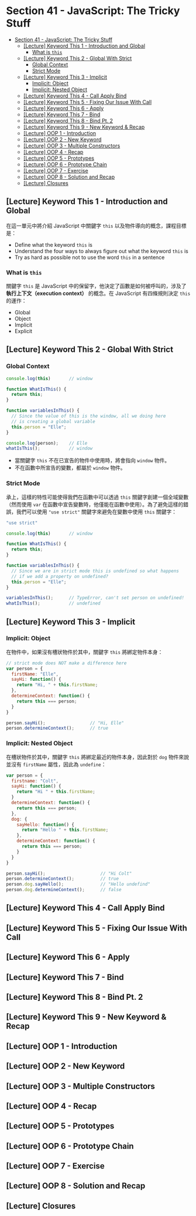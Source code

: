 # Section 41 - JavaScript: The Tricky Stuff

- [Section 41 - JavaScript: The Tricky Stuff](#Section-41---JavaScript-The-Tricky-Stuff)
  - [[Lecture] Keyword This 1 - Introduction and Global](#Lecture-Keyword-This-1---Introduction-and-Global)
    - [What is `this`](#What-is-this)
  - [[Lecture] Keyword This 2 - Global With Strict](#Lecture-Keyword-This-2---Global-With-Strict)
    - [Global Context](#Global-Context)
    - [Strict Mode](#Strict-Mode)
  - [[Lecture] Keyword This 3 - Implicit](#Lecture-Keyword-This-3---Implicit)
    - [Implicit: Object](#Implicit-Object)
    - [Implicit: Nested Object](#Implicit-Nested-Object)
  - [[Lecture] Keyword This 4 - Call Apply Bind](#Lecture-Keyword-This-4---Call-Apply-Bind)
  - [[Lecture] Keyword This 5 - Fixing Our Issue With Call](#Lecture-Keyword-This-5---Fixing-Our-Issue-With-Call)
  - [[Lecture] Keyword This 6 - Apply](#Lecture-Keyword-This-6---Apply)
  - [[Lecture] Keyword This 7 - Bind](#Lecture-Keyword-This-7---Bind)
  - [[Lecture] Keyword This 8 - Bind Pt. 2](#Lecture-Keyword-This-8---Bind-Pt-2)
  - [[Lecture] Keyword This 9 - New Keyword & Recap](#Lecture-Keyword-This-9---New-Keyword--Recap)
  - [[Lecture] OOP 1 - Introduction](#Lecture-OOP-1---Introduction)
  - [[Lecture] OOP 2 - New Keyword](#Lecture-OOP-2---New-Keyword)
  - [[Lecture] OOP 3 - Multiple Constructors](#Lecture-OOP-3---Multiple-Constructors)
  - [[Lecture] OOP 4 - Recap](#Lecture-OOP-4---Recap)
  - [[Lecture] OOP 5 - Prototypes](#Lecture-OOP-5---Prototypes)
  - [[Lecture] OOP 6 - Prototype Chain](#Lecture-OOP-6---Prototype-Chain)
  - [[Lecture] OOP 7 - Exercise](#Lecture-OOP-7---Exercise)
  - [[Lecture] OOP 8 - Solution and Recap](#Lecture-OOP-8---Solution-and-Recap)
  - [[Lecture] Closures](#Lecture-Closures)

## [Lecture] Keyword This 1 - Introduction and Global

在這一單元中將介紹 JavaScript 中關鍵字 `this` 以及物件導向的概念，課程目標是：

- Define what the keyword `this` is
- Understand the four ways to always figure out what the keyword `this` is
- Try as hard as possible not to use the word `this` in a sentence

### What is `this`

關鍵字 `this` 是 JavaScript 中的保留字，他決定了函數是如何被呼叫的，涉及了 **執行上下文（execution context）** 的概念。在 JavaScript 有四條規則決定 `this` 的運作：

- Global
- Object
- Implicit
- Explicit

## [Lecture] Keyword This 2 - Global With Strict

### Global Context

```javascript
console.log(this)       // window

function WhatIsThis() {
  return this;
}

function variablesInThis() {
  // Since the value of this is the window, all we doing here
  // is creating a global variable
  this.person = "Elle";
}

console.log(person);    // Elle
whatIsThis();           // window
```

- 當關鍵字 `this` 不在已宣告的物件中使用時，將會指向 `window` 物件。
- 不在函數中所宣告的變數，都屬於 `window` 物件。

### Strict Mode

承上，這樣的特性可能使得我們在函數中可以透過 `this` 關鍵字創建一個全域變數（然而使用 `var` 在函數中宣告變數時，他僅能在函數中使用）。為了避免這樣的錯誤，我們可以使用 `"use strict"` 關鍵字來避免在變數中使用 `this` 關鍵字：

```javascript
"use strict"

console.log(this)       // window

function WhatIsThis() {
  return this;
}

function variablesInThis() {
  // Since we are in strict mode this is undefined so what happens
  // if we add a property on undefined?
  this.person = "Elle";
}

variablesInThis();      // TypeError, can't set person on undefined!
whatIsThis();           // undefined
```

## [Lecture] Keyword This 3 - Implicit

### Implicit: Object

在物件中，如果沒有槽狀物件於其中，關鍵字 `this` 將綁定物件本身：

```javascript
// strict mode does NOT make a difference here
var person = {
  firstName: "Elle",
  sayHi: function() {
    return "Hi, " + this.firstName;
  },
  determineContext: function() {
    return this === person;
  }
}

person.sayHi();                 // "Hi, Elle"
person.determineContext();      // true
```

### Implicit: Nested Object

在槽狀物件於其中，關鍵字 `this` 將綁定最近的物件本身，因此對於 `dog` 物件來說並沒有 `firstName` 屬性，因此為 `undefine`：

```javascript
var person = {
  firstname: "Colt",
  sayHi: function() {
    return "Hi " + this.firstName;
  }
  determineContext: function() {
    return this === person;
  },
  dog: {
    sayHello: function() {
      return "Hello " + this.firstName;
    },
    determineContext: function() {
      return this === person;
    }
  }
}

person.sayHi();                     // "Hi Colt"
person.determineContext();          // true
person.dog.sayHello();              // "Hello undefind"
person.dog.determineContext();      // false
```

## [Lecture] Keyword This 4 - Call Apply Bind

## [Lecture] Keyword This 5 - Fixing Our Issue With Call

## [Lecture] Keyword This 6 - Apply

## [Lecture] Keyword This 7 - Bind

## [Lecture] Keyword This 8 - Bind Pt. 2

## [Lecture] Keyword This 9 - New Keyword & Recap

## [Lecture] OOP 1 - Introduction

## [Lecture] OOP 2 - New Keyword

## [Lecture] OOP 3 - Multiple Constructors

## [Lecture] OOP 4 - Recap

## [Lecture] OOP 5 - Prototypes

## [Lecture] OOP 6 - Prototype Chain

## [Lecture] OOP 7 - Exercise

## [Lecture] OOP 8 - Solution and Recap

## [Lecture] Closures
